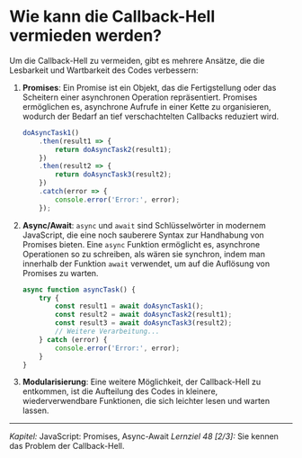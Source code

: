 # Wie kann die Callback-Hell vermieden werden?

Um die Callback-Hell zu vermeiden, gibt es mehrere Ansätze, die die Lesbarkeit und Wartbarkeit des Codes verbessern:

1. **Promises**: Ein Promise ist ein Objekt, das die Fertigstellung oder das Scheitern einer asynchronen Operation repräsentiert. Promises ermöglichen es, asynchrone Aufrufe in einer Kette zu organisieren, wodurch der Bedarf an tief verschachtelten Callbacks reduziert wird.
   ```javascript
   doAsyncTask1()
       .then(result1 => {
           return doAsyncTask2(result1);
       })
       .then(result2 => {
           return doAsyncTask3(result2);
       })
       .catch(error => {
           console.error('Error:', error);
       });
   ```

2. **Async/Await**: `async` und `await` sind Schlüsselwörter in modernem JavaScript, die eine noch sauberere Syntax zur Handhabung von Promises bieten. Eine `async` Funktion ermöglicht es, asynchrone Operationen so zu schreiben, als wären sie synchron, indem man innerhalb der Funktion `await` verwendet, um auf die Auflösung von Promises zu warten.
   ```javascript
   async function asyncTask() {
       try {
           const result1 = await doAsyncTask1();
           const result2 = await doAsyncTask2(result1);
           const result3 = await doAsyncTask3(result2);
           // Weitere Verarbeitung...
       } catch (error) {
           console.error('Error:', error);
       }
   }
   ```

3. **Modularisierung**: Eine weitere Möglichkeit, der Callback-Hell zu entkommen, ist die Aufteilung des Codes in kleinere, wiederverwendbare Funktionen, die sich leichter lesen und warten lassen.

---

_Kapitel:_ JavaScript: Promises, Async-Await
_Lernziel 48 \[2/3\]:_ Sie kennen das Problem der Callback-Hell.
